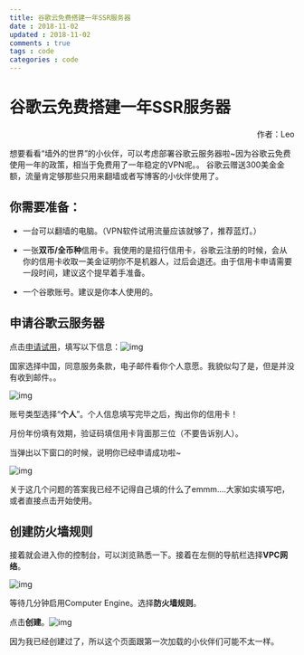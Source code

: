 ```yaml
---
title: 谷歌云免费搭建一年SSR服务器
date : 2018-11-02
updated : 2018-11-02
comments : true
tags : code
categories : code
---
```


# 谷歌云免费搭建一年SSR服务器

<p style="text-align:right">作者：Leo</h1>

想要看看“墙外的世界”的小伙伴，可以考虑部署谷歌云服务器啦~因为谷歌云免费使用一年的政策，相当于免费用了一年稳定的VPN呢。。
谷歌云赠送300美金金额，流量肯定够那些只用来翻墙或者写博客的小伙伴使用了。

## 你需要准备：

- 一台可以翻墙的电脑。（VPN软件试用流量应该就够了，推荐蓝灯。）



- 一张**双币/全币种**信用卡。我使用的是招行信用卡，谷歌云注册的时候，会从你的信用卡收取一美金证明你不是机器人，过后会退还。由于信用卡申请需要一段时间，建议这个提早着手准备。



- 一个谷歌账号。建议是你本人使用的。

## 申请谷歌云服务器

点击[申请试用](https://cloud.google.com/free/)，填写以下信息：![img](http://r.photo.store.qq.com/psb?/V11yCWJM1bo1cH/ESJHG3G0inrRQK3Yan8dcF7YTfXyO*Ka.DP95QtBgIQ!/r/dFIBAAAAAAAA)

国家选择中国，同意服务条款，电子邮件看你个人意愿。我貌似勾了是，但是并没有收到邮件。。



![img](http://r.photo.store.qq.com/psb?/V11yCWJM1bo1cH/UKOFnMQXL6Uj7NuSGaPNp3YhS57YXZ8RpFXqmC45QSI!/r/dFYBAAAAAAAA)

账号类型选择“**个人**”。个人信息填写完毕之后，掏出你的信用卡！

月份年份填有效期，验证码填信用卡背面那三位（不要告诉别人）。

当弹出以下窗口的时候，说明你已经申请成功啦~

![img](http://r.photo.store.qq.com/psb?/V11yCWJM1bo1cH/u*5pdH.DBpqMA46BtHrJ9baqjMIBEXEcJOG6zN.nGjo!/r/dFIBAAAAAAAA)

关于这几个问题的答案我已经不记得自己填的什么了emmm....大家如实填写吧，或者直接点击开始使用。

## 创建防火墙规则

接着就会进入你的控制台，可以浏览熟悉一下。接着在左侧的导航栏选择**VPC网络**。

![img](http://r.photo.store.qq.com/psb?/V11yCWJM1bo1cH/WUYWVCp7FWgx0id1LXXVRD.86uHUHHEwr6tByvJHvE0!/r/dAgBAAAAAAAA)

等待几分钟启用Computer Engine。选择**防火墙规则**。

点击**创建**。![img](http://m.qpic.cn/psb?/V11yCWJM1bo1cH/jxU.8dojTQImHLkRAegDmsh5qsM4FvsP0.v8TarxIUc!/b/dFMBAAAAAAAA&bo=9ANCAfQDQgEDCSw!&rf=viewer_4)

因为我已经创建过了，所以这个页面跟第一次加载的小伙伴们可能不太一样。

